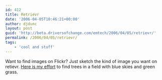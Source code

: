 ```yaml
---
id: 412
title: Retrievr
date: '2006-04-05T10:46:21+00:00'
author: djdunc
layout: post
guid: 'http://beta.driversofchange.com/emtech/2006/04/05/retrievr/'
permalink: /2006/04/05/retrievr/
tags:
    - 'cool and stuff'
---
```


Want to find images on Flickr? Just sketch the kind of image you want on retievr. [Here is my effort](http://labs.systemone.at/retrievr/?sketchName=2006-04-05-11-39-05-749550.9#sketchName=2006-04-05-11-41-58-676995.4) to find trees in a field with blue skies and green grass.